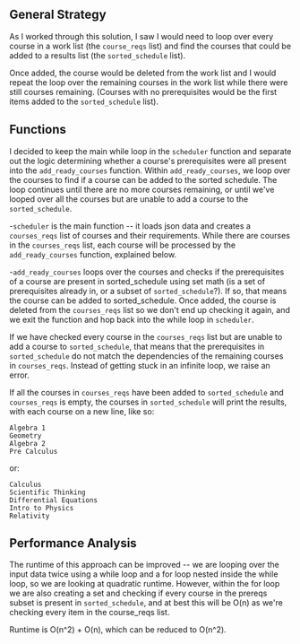 ## General Strategy

As I worked through this solution, I saw I would need to loop over every course in a work list (the ```course_reqs``` list) and find the courses that could be added to a results list (the ```sorted_schedule``` list).

Once added, the course would be deleted from the work list and I would repeat the loop over the remaining courses in the work list while there were still courses remaining. (Courses with no prerequisites would be the first items added to the ```sorted_schedule``` list). 

## Functions

I decided to keep the main while loop in the ```scheduler``` function and separate out the logic determining whether a course's prerequisites were all present into the ```add_ready_courses``` function. Within ```add_ready_courses```, we loop over the courses to find if a course can be added to the sorted schedule. The loop continues until there are no more courses remaining, or until we've looped over all the courses but are unable to add a course to the ```sorted_schedule```.  

-```scheduler``` is the main function -- it loads json data and creates a ```courses_reqs``` list of courses and their requirements. While there are courses in the ```courses_reqs``` list, each course will be processed by the ```add_ready_courses``` function, explained below. 

-```add_ready_courses``` loops over the courses and checks if the prerequisites of a course are present in sorted_schedule using set math (is a set of prerequisites already in, or a subset of ```sorted_schedule```?). If so, that means the course can be added to sorted_schedule. Once added, the course is deleted from the ```courses_reqs``` list so we don't end up checking it again, and we exit the function and hop back into the while loop in ```scheduler```.  

If we have checked every course in the ```courses_reqs``` list but are unable to add a course to ```sorted_schedule```, that means that the prerequisites in ```sorted_schedule``` do not match the dependencies of the remaining courses in ```courses_reqs```. Instead of getting stuck in an infinite loop, we raise an error.

If all the courses in ```courses_reqs``` have been added to ```sorted_schedule``` and ```courses_reqs``` is empty, the courses in ```sorted_schedule``` will print the results, with each course on a new line, like so:

```
Algebra 1
Geometry
Algebra 2
Pre Calculus
```

or:

```
Calculus
Scientific Thinking
Differential Equations
Intro to Physics
Relativity
```

## Performance Analysis

The runtime of this approach can be improved -- we are looping over the input data twice using a while loop and a for loop nested inside the while loop, so we are looking at quadratic runtime. However, within the for loop we are also creating a set and checking if every course in the prereqs subset is present in ```sorted_schedule```, and at best this will be O(n) as we're checking every item in the course_reqs list. 

 Runtime is O(n^2) + O(n), which can be reduced to O(n^2).
